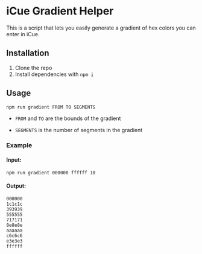 # iCue Gradient Helper
This is a script that lets you easily generate a gradient of hex colors you can enter in iCue.

## Installation
1. Clone the repo
2. Install dependencies with `npm i`

## Usage
```npm run gradient FROM TO SEGMENTS```

- `FROM` and `TO` are the bounds of the gradient

- `SEGMENTS` is the number of segments in the gradient

### Example
#### Input:

```npm run gradient 000000 ffffff 10```

#### Output:
```
000000
1c1c1c
393939
555555
717171
8e8e8e
aaaaaa
c6c6c6
e3e3e3
ffffff
```

